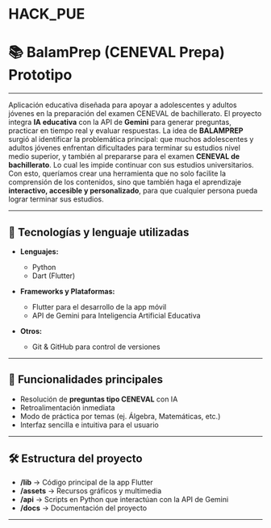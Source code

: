 # HACK_PUE

# 📚 BalamPrep (CENEVAL Prepa) Prototipo  
---

Aplicación educativa diseñada para apoyar a adolescentes y adultos jóvenes en la preparación del examen CENEVAL de bachillerato.  El proyecto integra **IA educativa** con la API de **Gemini** para generar preguntas, practicar en tiempo real y evaluar respuestas. La idea de **BALAMPREP** surgió al identificar la problemática principal: que muchos adolescentes y adultos jóvenes enfrentan dificultades para terminar su estudios nivel medio superior, y también al prepararse para el examen **CENEVAL de bachillerato**.  Lo cual les impide continuar con sus estudios universitarios. Con esto, queríamos crear una herramienta que no solo facilite la comprensión de los contenidos, sino que también haga el aprendizaje **interactivo, accesible y personalizado**, para que cualquier persona pueda lograr terminar sus estudios.  

---

## 🚀 Tecnologías y lenguaje utilizadas

- **Lenguajes:**  
  - Python
  - Dart (Flutter)   

- **Frameworks y Plataformas:**  
  - Flutter para el desarrollo de la app móvil  
  - API de Gemini para Inteligencia Artificial Educativa  

- **Otros:**  
  - Git & GitHub para control de versiones  

---

## 📱 Funcionalidades principales

- Resolución de **preguntas tipo CENEVAL** con IA  
- Retroalimentación inmediata  
- Modo de práctica por temas (ej. Álgebra, Matemáticas, etc.)  
- Interfaz sencilla e intuitiva para el usuario  

---

## 🛠️ Estructura del proyecto

- **/lib** → Código principal de la app Flutter  
- **/assets** → Recursos gráficos y multimedia  
- **/api** → Scripts en Python que interactúan con la API de Gemini  
- **/docs** → Documentación del proyecto  

---


